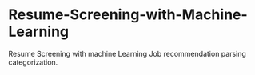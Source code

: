 # Resume-Screening-with-Machine-Learning
Resume Screening with machine Learning Job recommendation parsing categorization.
